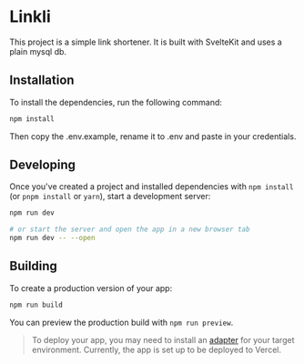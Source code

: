# Linkli

This project is a simple link shortener. It is built with SvelteKit and uses a plain mysql db.

## Installation

To install the dependencies, run the following command:

```bash
npm install
```

Then copy the .env.example, rename it to .env and paste in your credentials.

## Developing

Once you've created a project and installed dependencies with `npm install` (or `pnpm install` or `yarn`), start a development server:

```bash
npm run dev

# or start the server and open the app in a new browser tab
npm run dev -- --open
```

## Building

To create a production version of your app:

```bash
npm run build
```

You can preview the production build with `npm run preview`.

> To deploy your app, you may need to install an [adapter](https://kit.svelte.dev/docs/adapters) for your target environment. Currently, the app is set up to be deployed to Vercel.
